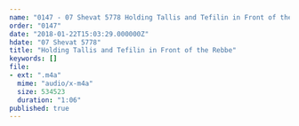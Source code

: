 ```yaml
---
name: "0147 - 07 Shevat 5778 Holding Tallis and Tefilin in Front of the Rebbe"
order: "0147"
date: "2018-01-22T15:03:29.000000Z"
hdate: "07 Shevat 5778"
title: "Holding Tallis and Tefilin in Front of the Rebbe"
keywords: []
file:
- ext: ".m4a"
  mime: "audio/x-m4a"
  size: 534523
  duration: "1:06"
published: true
---
```


